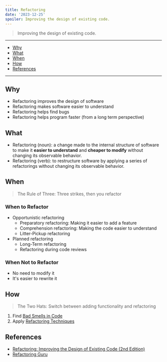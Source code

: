 ```yaml
---
title: Refactoring
date: '2023-12-25'
spoiler: Improving the design of existing code.
---
```


> Improving the design of existing code.

---

- [Why](#why)
- [What](#what)
- [When](#when)
- [How](#how)
- [References](#references)

---

## Why

- Refactoring improves the design of software
- Refactoring makes software easier to understand
- Refactoring helps find bugs
- Refactoring helps program faster (from a long term perspective)

## What

- Refactoring (noun): a change made to the internal structure of software to make it **easier to understand** and **cheaper to modify** without changing its observable behavior.
- Refactoring (verb): to restructure software by applying a series of refactorings without changing its observable behavior.

## When

> The Rule of Three: Three strikes, then you refactor

### When to Refactor

- Opportunistic refactoring
  - Preparatory refactoring: Making it easier to add a feature
  - Comprehension refactoring: Making the code easier to understand
  - Litter-Pickup refactoring
- Planned refactoring
  - Long-Term refactoring
  - Refactoring during code reviews

### When Not to Refactor

- No need to modify it
- It's easier to rewrite it

## How

> The Two Hats: Switch between adding functionality and refactoring

1. Find [Bad Smells in Code](https://refactoring.guru/refactoring/smells)
2. Apply [Refactoring Techniques](https://refactoring.guru/refactoring/techniques)

## References

- [Refactoring: Improving the Design of Existing Code (2nd Edition)](https://www.amazon.com.au/Refactoring-Improving-Existing-Addison-Wesley-Signature-ebook/dp/B07LCM8RG2)
- [Refactoring Guru](https://refactoring.guru/refactoring)
